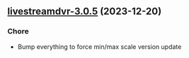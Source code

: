 

## [livestreamdvr-3.0.5](https://github.com/truecharts/charts/compare/livestreamdvr-3.0.4...livestreamdvr-3.0.5) (2023-12-20)

### Chore

- Bump everything to force min/max scale version update
  
  